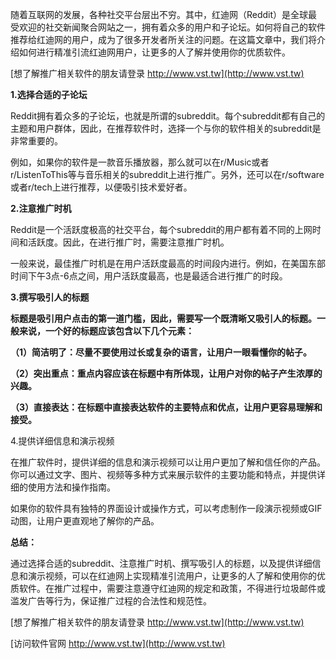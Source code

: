 随着互联网的发展，各种社交平台层出不穷。其中，红迪网（Reddit）是全球最受欢迎的社交新闻聚合网站之一，拥有着众多的用户和子论坛。如何将自己的软件推荐给红迪网的用户，成为了很多开发者所关注的问题。在这篇文章中，我们将介绍如何进行精准引流红迪网用户，让更多的人了解并使用你的优质软件。

[想了解推广相关软件的朋友请登录 http://www.vst.tw](http://www.vst.tw)

**1.选择合适的子论坛**

Reddit拥有着众多的子论坛，也就是所谓的subreddit。每个subreddit都有自己的主题和用户群体，因此，在推荐软件时，选择一个与你的软件相关的subreddit是非常重要的。

例如，如果你的软件是一款音乐播放器，那么就可以在r/Music或者r/ListenToThis等与音乐相关的subreddit上进行推广。另外，还可以在r/software或者r/tech上进行推荐，以便吸引技术爱好者。

**2.注意推广时机**

Reddit是一个活跃度极高的社交平台，每个subreddit的用户都有着不同的上网时间和活跃度。因此，在进行推广时，需要注意推广时机。

一般来说，最佳推广时机是在用户活跃度最高的时间段内进行。例如，在美国东部时间下午3点-6点之间，用户活跃度最高，也是最适合进行推广的时段。

**3.撰写吸引人的标题**

**标题是吸引用户点击的第一道门槛，因此，需要写一个既清晰又吸引人的标题。一般来说，一个好的标题应该包含以下几个元素：**

**（1）简洁明了：尽量不要使用过长或复杂的语言，让用户一眼看懂你的帖子。**

**（2）突出重点：重点内容应该在标题中有所体现，让用户对你的帖子产生浓厚的兴趣。**

**（3）直接表达：在标题中直接表达软件的主要特点和优点，让用户更容易理解和接受。**

4.提供详细信息和演示视频

在推广软件时，提供详细的信息和演示视频可以让用户更加了解和信任你的产品。你可以通过文字、图片、视频等多种方式来展示软件的主要功能和特点，并提供详细的使用方法和操作指南。

如果你的软件具有独特的界面设计或操作方式，可以考虑制作一段演示视频或GIF动图，让用户更直观地了解你的产品。

**总结：**

通过选择合适的subreddit、注意推广时机、撰写吸引人的标题，以及提供详细信息和演示视频，可以在红迪网上实现精准引流用户，让更多的人了解和使用你的优质软件。在推广过程中，需要注意遵守红迪网的规定和政策，不得进行垃圾邮件或滥发广告等行为，保证推广过程的合法性和规范性。

[想了解推广相关软件的朋友请登录 http://www.vst.tw](http://www.vst.tw)


[访问软件官网 http://www.vst.tw](http://www.vst.tw)

